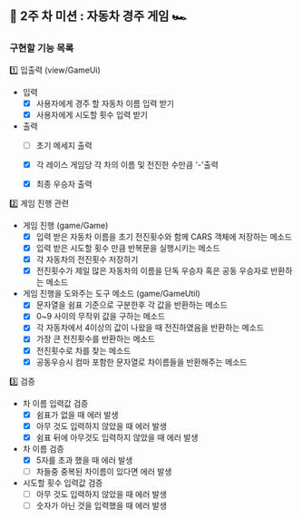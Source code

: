 

## 📌 2주 차 미션 : 자동차 경주 게임 🏎️

### 구현할 기능 목록

1️⃣ 입출력 (view/GameUi)

- 입력 
    - [x] 사용자에게 경주 할 자동차 이름 입력 받기
    - [x] 사용자에게 시도할 횟수 입력 받기

-  출력
    - [ ] 초기 메세지 출력
    - [x] 각 레이스 게임당 각 차의 이름 및 전진한 수만큼 '-'출력
    - [x] 최종 우승자 출력


2️⃣ 게임 진행 관련
    
- 게임 진행 (game/Game)
    - [x] 입력 받은 자동차 이름을 초기 전진횟수와 함께 CARS 객체에 저장하는 메소드
    - [x] 입력 받은 시도할 횟수 만큼 반복문을 실행시키는 메소드
    - [x] 각 자동차의 전진횟수 저장하기
    - [x] 전진횟수가 제일 많은 자동차의 이름을 단독 우승자 혹은 공동 우승자로 반환하는 메소드
    
- 게임 진행을 도와주는 도구 메소드 (game/GameUtil)
    - [x] 문자열을 쉼표 기준으로 구분한후 각 값을 반환하는 메소드
    - [x] 0~9 사이의 무작위 값을 구하는 메소드
    - [x] 각 자동차에서 4이상의 값이 나왔을 때 전진하였음을 반환하는 메소드
    - [x] 가장 큰 전진횟수를 반환하는 메소드
    - [x] 전진횟수로 차를 찾는 메소드
    - [x] 공동우승시 컴마 포함한 문자열로 차이름들을 반환해주는 메소드

3️⃣ 검증

- 차 이름 입력값 검증
    - [x] 쉼표가 없을 때 에러 발생
    - [x] 아무 것도 입력하지 않았을 때 에러 발생
    - [x] 쉼표 뒤에 아무것도 입력하지 않았을 때 에러 발생

- 차 이름 검증
    - [x] 5자를 초과 했을 때 에러 발생
    - [ ] 차들중 중복된 차이름이 있다면 에러 발생

- 시도할 횟수 입력값 검증
    - [ ] 아무 것도 입력하지 않았을 때 에러 발생
    - [ ] 숫자가 아닌 것을 입력했을 때 에러 발생
